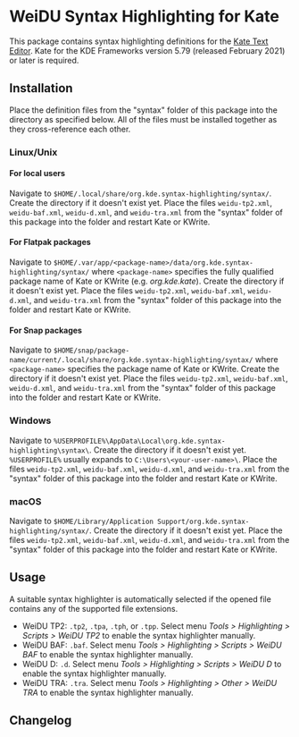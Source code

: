 # WeiDU Syntax Highlighting for Kate

This package contains syntax highlighting definitions for the [Kate Text Editor](https://kate-editor.org/). Kate for the KDE Frameworks version 5.79 (released February 2021) or later is required.

## Installation

Place the definition files from the "syntax" folder of this package into the directory as specified below. All of the files must be installed together as they cross-reference each other.

### Linux/Unix

#### For local users

Navigate to `$HOME/.local/share/org.kde.syntax-highlighting/syntax/`. Create the directory if it doesn't exist yet. Place the files `weidu-tp2.xml`, `weidu-baf.xml`, `weidu-d.xml`, and `weidu-tra.xml` from the "syntax" folder of this package into the folder and restart Kate or KWrite.

#### For Flatpak packages

Navigate to `$HOME/.var/app/<package-name>/data/org.kde.syntax-highlighting/syntax/` where `<package-name>` specifies the fully qualified package name of Kate or KWrite (e.g. *org.kde.kate*). Create the directory if it doesn't exist yet. Place the files `weidu-tp2.xml`, `weidu-baf.xml`, `weidu-d.xml`, and `weidu-tra.xml` from the "syntax" folder of this package into the folder and restart Kate or KWrite.

#### For Snap packages

Navigate to `$HOME/snap/package-name/current/.local/share/org.kde.syntax-highlighting/syntax/` where `<package-name>` specifies the package name of Kate or KWrite. Create the directory if it doesn't exist yet. Place the files `weidu-tp2.xml`, `weidu-baf.xml`, `weidu-d.xml`, and `weidu-tra.xml` from the "syntax" folder of this package into the folder and restart Kate or KWrite.

### Windows

Navigate to `%USERPROFILE%\AppData\Local\org.kde.syntax-highlighting\syntax\`. Create the directory if it doesn't exist yet. `%USERPROFILE%` usually expands to `C:\Users\<your-user-name>\`. Place the files `weidu-tp2.xml`, `weidu-baf.xml`, `weidu-d.xml`, and `weidu-tra.xml` from the "syntax" folder of this package into the folder and restart Kate or KWrite.

### macOS

Navigate to `$HOME/Library/Application Support/org.kde.syntax-highlighting/syntax/`. Create the directory if it doesn't exist yet. Place the files `weidu-tp2.xml`, `weidu-baf.xml`, `weidu-d.xml`, and `weidu-tra.xml` from the "syntax" folder of this package into the folder and restart Kate or KWrite.

## Usage

A suitable syntax highlighter is automatically selected if the opened file contains any of the supported file extensions.
- WeiDU TP2: `.tp2`, `.tpa`, `.tph`, or `.tpp`. Select menu *Tools > Highlighting > Scripts > WeiDU TP2* to enable the syntax highlighter manually.
- WeiDU BAF: `.baf`. Select menu *Tools > Highlighting > Scripts > WeiDU BAF* to enable the syntax highlighter manually.
- WeiDU D: `.d`. Select menu *Tools > Highlighting > Scripts > WeiDU D* to enable the syntax highlighter manually.
- WeiDU TRA: `.tra`. Select menu *Tools > Highlighting > Other > WeiDU TRA* to enable the syntax highlighter manually.

## Changelog
